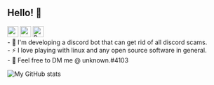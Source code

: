 ## Hello! 👋 
<p><a href="https://www.twitter.com/unknownthedev"><img src="https://img.shields.io/badge/twitter-%231DA1F2.svg?&style=for-the-badge&logo=twitter&logoColor=white" height=25></a> <a href="https://medium.com/@unknownthedev"><img src="https://img.shields.io/badge/medium-%2312100E.svg?&style=for-the-badge&logo=medium&logoColor=white" height=25></a>
  <a href="https://www.buymeacoffee.com/unknownthedev" target="_blank" rel="noreferrer nofollow">
      <img src="https://cdn.buymeacoffee.com/buttons/default-red.png" alt="Buy Me A Coffee" height="25">
    </a>
<br/>
- 🔭 I'm developing a discord bot that can get rid of all discord scams. <br/>
- ⚡ I love playing with linux and any open source software in general. <br/>
- 💬 Feel free to DM me @ unknown.#4103 <br/>
    
![My GitHub stats](https://github-readme-stats.vercel.app/api?username=unknownfromdiscord&show_icons=true&theme=dark)
